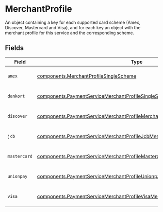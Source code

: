 # MerchantProfile

An object containing a key for each supported card scheme (Amex,
Discover, Mastercard and Visa), and for each key an object with
the merchant profile for this service and the corresponding scheme.


## Fields

| Field                                                                                                                                                                          | Type                                                                                                                                                                           | Required                                                                                                                                                                       | Description                                                                                                                                                                    |
| ------------------------------------------------------------------------------------------------------------------------------------------------------------------------------ | ------------------------------------------------------------------------------------------------------------------------------------------------------------------------------ | ------------------------------------------------------------------------------------------------------------------------------------------------------------------------------ | ------------------------------------------------------------------------------------------------------------------------------------------------------------------------------ |
| `amex`                                                                                                                                                                         | [components.MerchantProfileSingleScheme](../../models/components/merchantprofilesinglescheme.md)                                                                               | :heavy_minus_sign:                                                                                                                                                             | Merchant profile for Amex.                                                                                                                                                     |
| `dankort`                                                                                                                                                                      | [components.PaymentServiceMerchantProfileSingleScheme](../../models/components/paymentservicemerchantprofilesinglescheme.md)                                                   | :heavy_minus_sign:                                                                                                                                                             | Merchant profile for Dankort.                                                                                                                                                  |
| `discover`                                                                                                                                                                     | [components.PaymentServiceMerchantProfileMerchantProfileSingleScheme](../../models/components/paymentservicemerchantprofilemerchantprofilesinglescheme.md)                     | :heavy_minus_sign:                                                                                                                                                             | Merchant profile for Discover.                                                                                                                                                 |
| `jcb`                                                                                                                                                                          | [components.PaymentServiceMerchantProfileJcbMerchantProfileSingleScheme](../../models/components/paymentservicemerchantprofilejcbmerchantprofilesinglescheme.md)               | :heavy_minus_sign:                                                                                                                                                             | Merchant profile for JCB.                                                                                                                                                      |
| `mastercard`                                                                                                                                                                   | [components.PaymentServiceMerchantProfileMastercardMerchantProfileSingleScheme](../../models/components/paymentservicemerchantprofilemastercardmerchantprofilesinglescheme.md) | :heavy_minus_sign:                                                                                                                                                             | Merchant profile for Mastercard.                                                                                                                                               |
| `unionpay`                                                                                                                                                                     | [components.PaymentServiceMerchantProfileUnionpayMerchantProfileSingleScheme](../../models/components/paymentservicemerchantprofileunionpaymerchantprofilesinglescheme.md)     | :heavy_minus_sign:                                                                                                                                                             | Merchant profile for UnionPay.                                                                                                                                                 |
| `visa`                                                                                                                                                                         | [components.PaymentServiceMerchantProfileVisaMerchantProfileSingleScheme](../../models/components/paymentservicemerchantprofilevisamerchantprofilesinglescheme.md)             | :heavy_minus_sign:                                                                                                                                                             | Merchant profile for Visa.                                                                                                                                                     |
